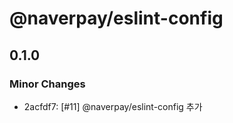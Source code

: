 # @naverpay/eslint-config

## 0.1.0

### Minor Changes

- 2acfdf7: [#11] @naverpay/eslint-config 추가
